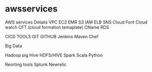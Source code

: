 # awsservices
AWS services Details
VPC
EC2
EMR
S3
IAM
ELB
SNS
Cloud Font
Cloud watch
CFT (cloud formation temaplate)
CName
RDS



CICD TOOLS
 GIT
 GITHUB
 Jenkins
 Maven
 Chef
 
 
 Big Data
 
 Hadoop
 pig
 Hive
 HDFS/HIVE
 Spark
 Scala
 Python
 
 Reorting tools
 Splunk 
 Newrelic
 
 
